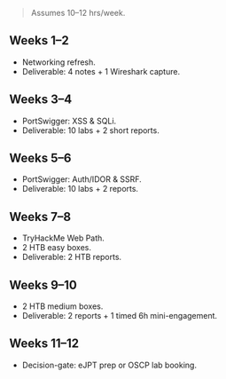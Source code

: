 > Assumes 10–12 hrs/week.

## Weeks 1–2
- Networking refresh.
- Deliverable: 4 notes + 1 Wireshark capture.

## Weeks 3–4
- PortSwigger: XSS & SQLi.
- Deliverable: 10 labs + 2 short reports.

## Weeks 5–6
- PortSwigger: Auth/IDOR & SSRF.
- Deliverable: 10 labs + 2 reports.

## Weeks 7–8
- TryHackMe Web Path.
- 2 HTB easy boxes.
- Deliverable: 2 HTB reports.

## Weeks 9–10
- 2 HTB medium boxes.
- Deliverable: 2 reports + 1 timed 6h mini-engagement.

## Weeks 11–12
- Decision-gate: eJPT prep or OSCP lab booking.
